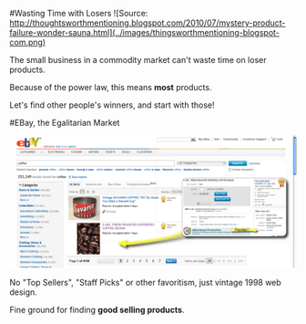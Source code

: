 <!SLIDE center bullets incremental transition=fade>
#Wasting Time with Losers
![Source: http://thoughtsworthmentioning.blogspot.com/2010/07/mystery-product-failure-wonder-sauna.html](../images/thingsworthmentioning-blogspot-com.png)

The small business in a commodity market can't waste time on loser products.  

Because of the power law, this means **most** products.

<p>Let's find <span class='highlite'>other people's winners</span>, and start with those!</p>


<!SLIDE center bullets incremental transition=fade>
#EBay, the Egalitarian Market

![EBay Coffee](../images/ebay.png)

No "Top Sellers", "Staff Picks" or other favoritism, just vintage 1998 web design.

Fine ground for finding **good selling products**.
